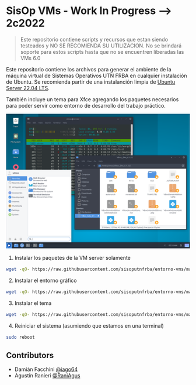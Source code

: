 # SisOp VMs - Work In Progress --> 2c2022

> Este repositorio contiene scripts y recursos que estan siendo testeados y NO SE RECOMIENDA SU UTILIZACION. No se brindará soporte para estos scripts hasta que no se encuentren liberadas las VMs 6.0

Este repositorio contiene los archivos para generar el ambiente de la máquina virtual de Sistemas Operativos UTN FRBA en cualquier instalación de Ubuntu. Se recomienda partir de una instalanción limpia de [Ubuntu Server 22.04 LTS](https://ubuntu.com/download/server).

También incluye un tema para Xfce agregando los paquetes necesarios para poder servir como entorno de desarrollo del trabajo práctico.

![result](.img/result.png)

1. Instalar los paquetes de la VM server solamente

```bash
wget -qO- https://raw.githubusercontent.com/sisoputnfrba/entorno-vms/main/base-server.sh | bash -x
```

2. Instalar el entorno gráfico

```bash
wget -qO- https://raw.githubusercontent.com/sisoputnfrba/entorno-vms/main/interfaz-grafica.sh | bash -x
```

3. Instalar el tema

```bash
wget -qO- https://raw.githubusercontent.com/sisoputnfrba/entorno-vms/main/theme.sh | bash -x
```

4. Reiniciar el sistema (asumiendo que estamos en una terminal)
```bash
sudo reboot
```

## Contributors

- Damián Facchini [@iago64](https://github.com/iago64)
- Agustín Ranieri [@RaniAgus](https://github.com/RaniAgus)
